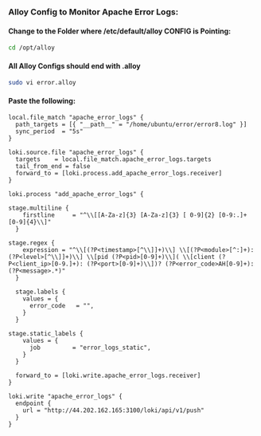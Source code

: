 ### Alloy Config to Monitor Apache Error Logs:
#### Change to the Folder where /etc/default/alloy CONFIG is Pointing:
```sh
cd /opt/alloy
```
#### All Alloy Configs should end with .alloy
```sh
sudo vi error.alloy
```
#### Paste the following:
```
local.file_match "apache_error_logs" {
  path_targets = [{ "__path__" = "/home/ubuntu/error/error8.log" }]
  sync_period  = "5s"
}
 
loki.source.file "apache_error_logs" {
  targets    = local.file_match.apache_error_logs.targets
  tail_from_end = false
  forward_to = [loki.process.add_apache_error_logs.receiver]
}
 
loki.process "add_apache_error_logs" {
 
stage.multiline {
    firstline     = "^\\[[A-Za-z]{3} [A-Za-z]{3} [ 0-9]{2} [0-9:.]+ [0-9]{4}\\]"
  }
 
stage.regex {
    expression = "^\\[(?P<timestamp>[^\\]]+)\\] \\[(?P<module>[^:]+):(?P<level>[^\\]]+)\\] \\[pid (?P<pid>[0-9]+)\\]( \\[client (?P<client_ip>[0-9.]+): (?P<port>[0-9]+)\\])? (?P<error_code>AH[0-9]+): (?P<message>.*)"
  }
 
  stage.labels {
    values = {
      error_code   = "",
    }
  }
 
stage.static_labels {
    values = {
      job         = "error_logs_static",
    }
  }
 
  forward_to = [loki.write.apache_error_logs.receiver]
}
 
loki.write "apache_error_logs" {
  endpoint {
    url = "http://44.202.162.165:3100/loki/api/v1/push"
  }
}
```
